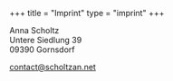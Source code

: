 +++
title = "Imprint"
type = "imprint"
+++

Anna Scholtz <br/>
Untere Siedlung 39 <br/>
09390 Gornsdorf <br/>


contact@scholtzan.net
